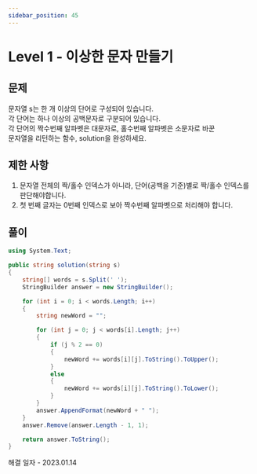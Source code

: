 ```yaml
---
sidebar_position: 45
---
```


# Level 1 - 이상한 문자 만들기

## 문제

문자열 s는 한 개 이상의 단어로 구성되어 있습니다. <br/>
각 단어는 하나 이상의 공백문자로 구분되어 있습니다. <br/>
각 단어의 짝수번째 알파벳은 대문자로, 홀수번째 알파벳은 소문자로 바꾼 <br/>
문자열을 리턴하는 함수, solution을 완성하세요.

## 제한 사항

1. 문자열 전체의 짝/홀수 인덱스가 아니라, 단어(공백을 기준)별로 짝/홀수 인덱스를 판단해야합니다.
2. 첫 번째 글자는 0번째 인덱스로 보아 짝수번째 알파벳으로 처리해야 합니다.

## 풀이

```c#
using System.Text;

public string solution(string s)
{
    string[] words = s.Split(' ');
    StringBuilder answer = new StringBuilder();

    for (int i = 0; i < words.Length; i++) 
    {
        string newWord = "";

        for (int j = 0; j < words[i].Length; j++)
        {
            if (j % 2 == 0)
            {
                newWord += words[i][j].ToString().ToUpper();
            }
            else
            {
                newWord += words[i][j].ToString().ToLower();
            }
        }
        answer.AppendFormat(newWord + " ");
    }
    answer.Remove(answer.Length - 1, 1);

    return answer.ToString();
}
```

해결 일자 - 2023.01.14